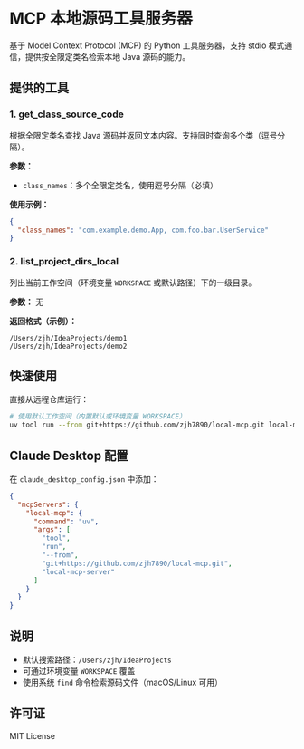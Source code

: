 # MCP 本地源码工具服务器

基于 Model Context Protocol (MCP) 的 Python 工具服务器，支持 stdio 模式通信，提供按全限定类名检索本地 Java 源码的能力。

## 提供的工具

### 1. get_class_source_code
根据全限定类名查找 Java 源码并返回文本内容。支持同时查询多个类（逗号分隔）。

**参数：**
- `class_names`：多个全限定类名，使用逗号分隔（必填）

**使用示例：**
```json
{
  "class_names": "com.example.demo.App, com.foo.bar.UserService"
}
```

### 2. list_project_dirs_local
列出当前工作空间（环境变量 `WORKSPACE` 或默认路径）下的一级目录。

**参数：** 无

**返回格式（示例）：**
```
/Users/zjh/IdeaProjects/demo1
/Users/zjh/IdeaProjects/demo2
```

## 快速使用

直接从远程仓库运行：

```bash
# 使用默认工作空间（内置默认或环境变量 WORKSPACE）
uv tool run --from git+https://github.com/zjh7890/local-mcp.git local-mcp-server
```

## Claude Desktop 配置

在 `claude_desktop_config.json` 中添加：

```json
{
  "mcpServers": {
    "local-mcp": {
      "command": "uv",
      "args": [
        "tool",
        "run",
        "--from",
        "git+https://github.com/zjh7890/local-mcp.git",
        "local-mcp-server"
      ]
    }
  }
}
```

## 说明

- 默认搜索路径：`/Users/zjh/IdeaProjects`
- 可通过环境变量 `WORKSPACE` 覆盖
- 使用系统 `find` 命令检索源码文件（macOS/Linux 可用）

## 许可证

MIT License



